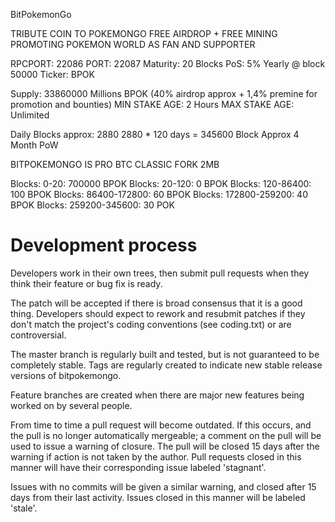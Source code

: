 BitPokemonGo



TRIBUTE COIN TO POKEMONGO
FREE AIRDROP + FREE MINING
PROMOTING POKEMON WORLD AS FAN AND SUPPORTER

RPCPORT: 22086
PORT: 22087
Maturity: 20 Blocks
PoS: 5% Yearly @ block 50000
Ticker: BPOK

Supply: 33860000 Millions BPOK (40% airdrop approx + 1,4% premine for promotion and bounties)
MIN STAKE AGE: 2 Hours
MAX STAKE AGE: Unlimited

Daily Blocks approx: 2880
2880 * 120 days = 345600 Block Approx
4 Month PoW

BITPOKEMONGO IS PRO BTC CLASSIC FORK 2MB

Blocks: 0-20: 700000 BPOK
Blocks: 20-120: 0 BPOK
Blocks: 120-86400: 100 BPOK
Blocks: 86400-172800: 60 BPOK
Blocks: 172800-259200: 40 BPOK
Blocks: 259200-345600: 30 POK




Development process
===========================

Developers work in their own trees, then submit pull requests when
they think their feature or bug fix is ready.

The patch will be accepted if there is broad consensus that it is a
good thing.  Developers should expect to rework and resubmit patches
if they don't match the project's coding conventions (see coding.txt)
or are controversial.

The master branch is regularly built and tested, but is not guaranteed
to be completely stable. Tags are regularly created to indicate new
stable release versions of bitpokemongo.

Feature branches are created when there are major new features being
worked on by several people.

From time to time a pull request will become outdated. If this occurs, and
the pull is no longer automatically mergeable; a comment on the pull will
be used to issue a warning of closure. The pull will be closed 15 days
after the warning if action is not taken by the author. Pull requests closed
in this manner will have their corresponding issue labeled 'stagnant'.

Issues with no commits will be given a similar warning, and closed after
15 days from their last activity. Issues closed in this manner will be 
labeled 'stale'.
